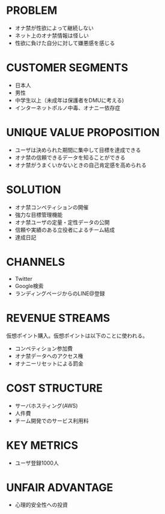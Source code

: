 # PROBLEM

* オナ禁が性欲によって継続しない
* ネット上のオナ禁情報は怪しい
* 性欲に負けた自分に対して嫌悪感を感じる

# CUSTOMER SEGMENTS

* 日本人
* 男性
* 中学生以上（未成年は保護者をDMUに考える)
* インターネットポルノ中毒、オナニー依存症

# UNIQUE VALUE PROPOSITION

* ユーザは決められた期間に集中して目標を達成できる
* オナ禁の信頼できるデータを知ることができる
* オナ禁がうまくいかないときの自己肯定感を高められる

# SOLUTION

* オナ禁コンペティションの開催
* 強力な目標管理機能
* オナ禁ユーザの定量・定性データの公開
* 信頼や実績のある立役者によるチーム結成
* 達成日記

# CHANNELS

* Twitter
* Google検索
* ランディングページからのLINE@登録

# REVENUE STREAMS

仮想ポイント購入。仮想ポイントは以下のことに使われる。

* コンペティション参加費
* オナ禁データへのアクセス権
* オナニーリセットによる罰金

# COST STRUCTURE

* サーバホスティング(AWS)
* 人件費
* チーム開発でのサービス利用料

# KEY METRICS

* ユーザ登録1000人

# UNFAIR ADVANTAGE

* 心理的安全性への投資
